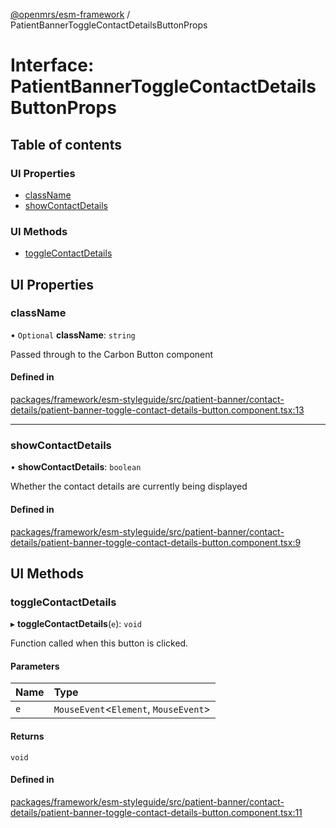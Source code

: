 [@openmrs/esm-framework](../API.md) / PatientBannerToggleContactDetailsButtonProps

# Interface: PatientBannerToggleContactDetailsButtonProps

## Table of contents

### UI Properties

- [className](PatientBannerToggleContactDetailsButtonProps.md#classname)
- [showContactDetails](PatientBannerToggleContactDetailsButtonProps.md#showcontactdetails)

### UI Methods

- [toggleContactDetails](PatientBannerToggleContactDetailsButtonProps.md#togglecontactdetails)

## UI Properties

### className

• `Optional` **className**: `string`

Passed through to the Carbon Button component

#### Defined in

[packages/framework/esm-styleguide/src/patient-banner/contact-details/patient-banner-toggle-contact-details-button.component.tsx:13](https://github.com/its-kios09/openmrs-esm-core/blob/main/packages/framework/esm-styleguide/src/patient-banner/contact-details/patient-banner-toggle-contact-details-button.component.tsx#L13)

___

### showContactDetails

• **showContactDetails**: `boolean`

Whether the contact details are currently being displayed

#### Defined in

[packages/framework/esm-styleguide/src/patient-banner/contact-details/patient-banner-toggle-contact-details-button.component.tsx:9](https://github.com/its-kios09/openmrs-esm-core/blob/main/packages/framework/esm-styleguide/src/patient-banner/contact-details/patient-banner-toggle-contact-details-button.component.tsx#L9)

## UI Methods

### toggleContactDetails

▸ **toggleContactDetails**(`e`): `void`

Function called when this button is clicked.

#### Parameters

| Name | Type |
| :------ | :------ |
| `e` | `MouseEvent`<`Element`, `MouseEvent`\> |

#### Returns

`void`

#### Defined in

[packages/framework/esm-styleguide/src/patient-banner/contact-details/patient-banner-toggle-contact-details-button.component.tsx:11](https://github.com/its-kios09/openmrs-esm-core/blob/main/packages/framework/esm-styleguide/src/patient-banner/contact-details/patient-banner-toggle-contact-details-button.component.tsx#L11)
